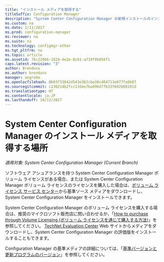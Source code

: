 ```yaml
---
title: "インストール メディアを取得する"
titleSuffix: Configuration Manager
description: "System Center Configuration Manager の新規インストールのインストール メディアを検索する場所。"
ms.custom: na
ms.date: 1/11/2017
ms.prod: configuration-manager
ms.reviewer: na
ms.suite: na
ms.technology: configmgr-other
ms.tgt_pltfrm: na
ms.topic: article
ms.assetid: 76c220b6-1824-4e2e-8c61-a719f0b056f1
caps.latest.revision: "3"
author: Brenduns
ms.author: brenduns
manager: angrobe
ms.openlocfilehash: 0b03f33642d543e362cba38c464713e077fa6b07
ms.sourcegitcommit: c236214b2fcc13dae7bad96d7fb33f692868191d
ms.translationtype: HT
ms.contentlocale: ja-JP
ms.lasthandoff: 10/12/2017
---
```

# <a name="where-to-get-installation-media-for-system-center-configuration-manager"></a>System Center Configuration Manager のインストール メディアを取得する場所

*適用対象: System Center Configuration Manager (Current Branch)*

ソフトウェア アシュアランスを持つ System Center Configuration Manager ボリューム ライセンスがある場合、または System Center Configuration Manager ボリューム ライセンスのライセンスを購入した場合は、[ボリューム ライセンス サービス センター](https://www.microsoft.com/Licensing/servicecenter/default.aspx)から基準ソース メディアをダウンロードし、System Center Configuration Manager をインストールできます。   

System Center Configuration Manager のボリューム ライセンスを購入する場合は、推奨のマイクロソフト販売店に問い合わせるか、「[How to purchase through Volume Licensing (ボリューム ライセンスを通じて購入する方法)]( https://www.microsoft.com/Licensing/how-to-buy/how-to-buy.aspx)」を参照してください。 [TechNet Evaluation Center]( https://www.microsoft.com/en-us/evalcenter/evaluate-system-center-configuration-manager-and-endpoint-protection) Web サイトからメディアをダウンロードし、System Center Configuration Manager の評価版をインストールすることもできます。

Configuration Manager の基準メディアの詳細については、「[基準バージョンと更新プログラムのバージョン](/sccm/core/servers/manage/updates#a-namebkmkbaselinesa-baseline-and-update-versions)」を参照してください。
